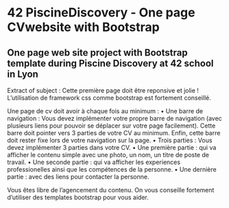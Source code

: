 # 42 PiscineDiscovery - One page CVwebsite with Bootstrap
One page web site project with Bootstrap template during Piscine Discovery at 42 school in Lyon
-------------------------------------------------------------------------------------------------
Extract of subject :
Cette première page doit être reponsive et jolie !
L’utilisation de framework css comme bootstrap est fortement conseillé.

Une page de cv doit avoir à chaque fois au minimum :
• Une barre de navigation : Vous devez implémenter votre propre barre de navigation
(avec plusieurs liens pour pouvoir se déplacer sur votre page facilement).
Cette barre doit pointer vers 3 parties de votre CV au minimum. Enfin, cette barre
doit rester fixe lors de votre navigation sur la page.
• Trois parties : Vous devez implémenter 3 parties dans votre CV.
• Une première partie : qui va afficher le contenu simple avec une photo, un nom,
un titre de poste de travail.
• Une seconde partie : qui va afficher les experiences professionelles ainsi que les
compétences de la personne.
• Une dernière partie : avec des liens pour contacter la personne.

Vous êtes libre de l’agencement du contenu. On vous conseille fortement d’utiliser des
templates bootstrap pour vous aider. 
